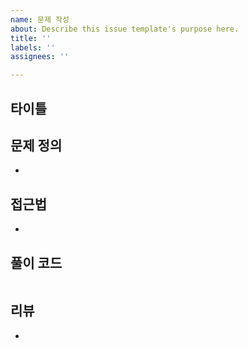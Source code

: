 ```yaml
---
name: 문제 작성
about: Describe this issue template's purpose here.
title: ''
labels: ''
assignees: ''

---
```


## 타이틀

## 문제 정의
- 

## 접근법
- 

## 풀이 코드
```java

```

## 리뷰
-

